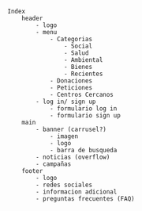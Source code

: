     Index
        header
            - logo
            - menu
                - Categorias
                    - Social
                    - Salud
                    - Ambiental
                    - Bienes
                    - Recientes
                - Donaciones
                - Peticiones
                - Centros Cercanos
            - log in/ sign up
                - formulario log in
                - formulario sign up
        main
            - banner (carrusel?)
                - imagen
                - logo
                - barra de busqueda
            - noticias (overflow)
            - campañas
        footer
            - logo
            - redes sociales
            - informacion adicional
            - preguntas frecuentes (FAQ)